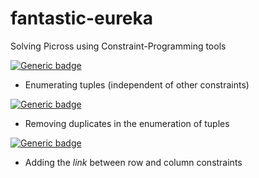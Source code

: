 # fantastic-eureka
Solving Picross using Constraint-Programming tools

[![Generic badge](https://img.shields.io/badge/PICROSS-DONE-chartreuse.svg)](https://shields.io/)
- Enumerating tuples (independent of other constraints)

[![Generic badge](https://img.shields.io/badge/PICROSS-FIXME-orange.svg)](https://shields.io/)
- Removing duplicates in the enumeration of tuples


[![Generic badge](https://img.shields.io/badge/PICROSS-TODO-informational.svg)](https://shields.io/)
- Adding the _link_ between row and column constraints
